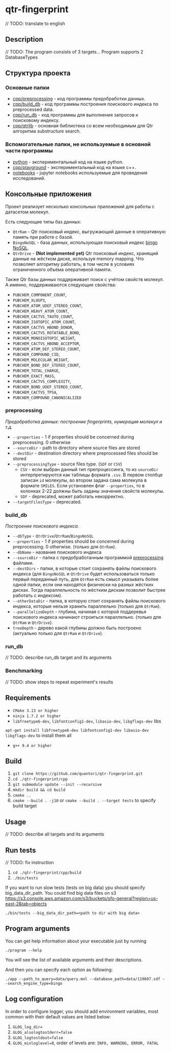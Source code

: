 # qtr-fingerprint

// TODO: translate to english

## Description

// TODO: The program consists of 3 targets... Program supports 2 DatabaseTypes

## Структура проекта

### Основные папки

* [cpp/preprocessing](cpp/preprocessing) - код программы предобработки данных.
* [cpp/build_db](cpp/build_db) - код программы построения поискового индекса по preprocessed data.
* [cpp/run_db](cpp/run_db) - код программы для выполнения запросов к поисковому индексу.
* [cpp/qtrlib](cpp/qtrlib) - основная библиотека со всем необходимым для Qtr алгоритма substructure search.

### Вспомогательные папки, не используемые в основной части программы

* [python](python) - экспериментальный код на языке python.
* [cpp/playground](cpp/playground) - экспериментальный код на языке c++.
* [notebooks](notebooks) - jupyter notebooks используемые для проведения исследований.

## Консольные приложения

Проект реализует несколько консольных приложений для работы с датасетом молекул.

Есть следующие типы баз данных:

* `QtrRam` - Qtr поисковый индекс, выгружающий данные в оперативную память при работе с базой.
* `BingoNoSQL` - база данных, использующая поисковый
  индекс [bingo NoSQL](https://lifescience.opensource.epam.com/bingo/bingo-nosql.html).
* `QtrDrive` - **(Not implemented yet)** Qtr поисковый индекс, хранящий данные на жёстком диске, используя memory
  mapping. Что позволяет алгоритму работать, в том числе в условиях ограниченного объёма оперативной памяти.

Также Qtr базы данных поддерживает поиск с учётом свойств молекул.
А именно, поддерживаются следующие свойства:

- `PUBCHEM_COMPONENT_COUNT`,
- `PUBCHEM_XLOGP3`,
- `PUBCHEM_ATOM_UDEF_STEREO_COUNT`,
- `PUBCHEM_HEAVY_ATOM_COUNT`,
- `PUBCHEM_CACTVS_TAUTO_COUNT`,
- `PUBCHEM_ISOTOPIC_ATOM_COUNT`,
- `PUBCHEM_CACTVS_HBOND_DONOR`,
- `PUBCHEM_CACTVS_ROTATABLE_BOND`,
- `PUBCHEM_MONOISOTOPIC_WEIGHT`,
- `PUBCHEM_CACTVS_HBOND_ACCEPTOR`,
- `PUBCHEM_ATOM_DEF_STEREO_COUNT`,
- `PUBCHEM_COMPOUND_CID`,
- `PUBCHEM_MOLECULAR_WEIGHT`,
- `PUBCHEM_BOND_DEF_STEREO_COUNT`,
- `PUBCHEM_TOTAL_CHARGE`,
- `PUBCHEM_EXACT_MASS`,
- `PUBCHEM_CACTVS_COMPLEXITY`,
- `PUBCHEM_BOND_UDEF_STEREO_COUNT`,
- `PUBCHEM_CACTVS_TPSA`,
- `PUBCHEM_COMPOUND_CANONICALIZED`

### preprocessing

_Предобработка данных: построение fingerprints, нумерация молекул и т.д._

* `--properties` - 1 if properties should be concerned during preprocessing. 0 otherwise
* `--sourceDir` - path to directory where source files are stored
* `--destDir` - destination directory where preprocessed files should be stored
* `--preprocessingType` - source files type. (`SDF` or `CSV`)
    - `CSV` - если выбран данный тип препроцессинга, то из `sourceDir` интерпретируются как таблицы формата `.csv`.
      В первом столбце записан `id` молекулы, во втором задана сама молекула в формате `SMILES`. Если установлен
      флаг `--properties`, то в колонках 2-22 должны быть заданы значения свойств молекулы.
    - `SDF` - deprecated, может работать некорректно.
* `--targetFilesType` - deprecated.

### build_db

_Построение поискового индекса._

* `--dbType` - `QtrDrive`/`QtrRam`/`BingoNoSQL`
* `--properties` - 1 if properties should be concerned during preprocessing. 0 otherwise.
  (только для `QtrRam`).
* `--dbName` - название поискового индекса
* `--sourceDir` - папка с предобработанным программой [preprocessing](#preprocessing) файлами.
* `--destDirs` - папки, в которые стоит сохранять файлы поискового индекса
  (для `BingoNoSQL` и `QtrDrive` будет использоваться только первый переданный путь, для `QtrRam`
  есть смысл указывать более одной папки, если они находятся физически на разных жёстких дисках.
  Тогда параллельность по жёстким дискам позволит быстрее работать с индексом).
* `--otherDataDir` - папка, в которую стоит сохранять файлы поискового индекса, которые нельзя хранить параллельно
  (только для `QtrRam`).
* `--parallelizeDepth` - глубина, начиная с которой поддеревья поискового индекса начинают строиться параллельно.
  (только для `QtrRam` и `QtrDrive`).
* `treeDepth` - дерево какой глубины должно быть построено (актуально только для `QtrRam` и `QtrDrive`).

### run_db

// TODO: describe run_db target and its arguments

### Benchmarking

// TODO: show steps to repeat experiment's results

## Requirements

* `CMake 3.13 or higher`
* `ninja 1.7.2 or higher`
* `libfreetype6-dev`, `libfontconfig1-dev`, `libasio-dev`, `libgflags-dev` libs

```apt-get install libfreetype6-dev libfontconfig1-dev libasio-dev libgflags-dev```
to install them all

* `g++ 9.4 or higher`

## Build

1. `git clone https://github.com/quantori/qtr-fingerprint.git`
2. `cd ./qtr-fingerprint/cpp`
3. `git submodule update --init --recursive`
4. `mkdir build && cd build`
5. `cmake ..`
6. `cmake --build . -j10` or `cmake --build . --target tests` to specify build target

## Usage

// TODO: describe all targets and its arguments

## Run tests

// TODO: fix instruction

1. `cd ./qtr-fingerprint/cpp/build`
2. `./bin/tests`

If you want to run slow tests (tests on big data) ypu should specify big_data_dir_path. You could find big data files on
s3 https://s3.console.aws.amazon.com/s3/buckets/sfo-general?region=us-east-2&tab=objects

`./bin/tests --big_data_dir_path=<path to dir with big data>`

## Program arguments

You can get help information about your executable just by running

`./program --help`

You will see the list of available arguments and their descriptions.

And then you can specify each option as following:

`./app --path_to_query=data/query.mol --database_path=data/119697.sdf --search_engine_type=bingo`

## Log configuration

In order to configure logger, you should add environment variables,
most common with their default values are listed below:

1. `GLOG_log_dir=`
2. `GLOG_alsologtostderr=false`
3. `GLOG_logtostdout=false`
4. `GLOG_minloglevel=0`, order of levels are: `INFO, WARNING, ERROR, FATAL`

